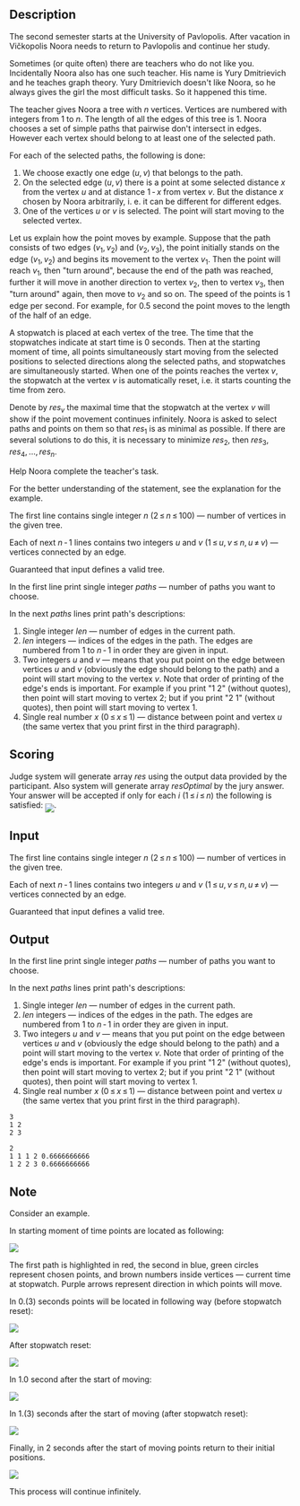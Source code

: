 ## Description

<div><p>The second semester starts at the University of Pavlopolis. After vacation in Vičkopolis Noora needs to return to Pavlopolis and continue her study.</p><p>Sometimes (or quite often) there are teachers who do not like you. Incidentally Noora also has one such teacher. His name is Yury Dmitrievich and he teaches graph theory. Yury Dmitrievich doesn't like Noora, so he always gives the girl the most difficult tasks. So it happened this time.</p><p>The teacher gives Noora a tree with <span class="tex-span"><i>n</i></span> vertices. Vertices are numbered with integers from <span class="tex-span">1</span> to <span class="tex-span"><i>n</i></span>. The length of all the edges of this tree is <span class="tex-span">1</span>. Noora chooses a set of simple paths that pairwise don't intersect in edges. However each vertex should belong to at least one of the selected path.</p><p>For each of the selected paths, the following is done:</p><ol> <li> We choose <span class="tex-font-style-bf">exactly</span> one edge <span class="tex-span">(<i>u</i>, <i>v</i>)</span> that belongs to the path. </li><li> On the selected edge <span class="tex-span">(<i>u</i>, <i>v</i>)</span> there is a point at some selected distance <span class="tex-span"><i>x</i></span> from the vertex <span class="tex-span"><i>u</i></span> and at distance <span class="tex-span">1 - <i>x</i></span> from vertex <span class="tex-span"><i>v</i></span>. But the distance <span class="tex-span"><i>x</i></span> chosen by Noora arbitrarily, i. e. it can be different for different edges. </li><li> One of the vertices <span class="tex-span"><i>u</i></span> or <span class="tex-span"><i>v</i></span> is selected. The point will start moving to the selected vertex. </li></ol><p>Let us explain how the point moves by example. Suppose that the path consists of two edges <span class="tex-span">(<i>v</i><sub class="lower-index">1</sub>, <i>v</i><sub class="lower-index">2</sub>)</span> and <span class="tex-span">(<i>v</i><sub class="lower-index">2</sub>, <i>v</i><sub class="lower-index">3</sub>)</span>, the point initially stands on the edge <span class="tex-span">(<i>v</i><sub class="lower-index">1</sub>, <i>v</i><sub class="lower-index">2</sub>)</span> and begins its movement to the vertex <span class="tex-span"><i>v</i><sub class="lower-index">1</sub></span>. Then the point will reach <span class="tex-span"><i>v</i><sub class="lower-index">1</sub></span>, then "turn around", because the end of the path was reached, further it will move in another direction to vertex <span class="tex-span"><i>v</i><sub class="lower-index">2</sub></span>, then to vertex <span class="tex-span"><i>v</i><sub class="lower-index">3</sub></span>, then "turn around" again, then move to <span class="tex-span"><i>v</i><sub class="lower-index">2</sub></span> and so on. The speed of the points is <span class="tex-span">1</span> edge per second. For example, for <span class="tex-span">0.5</span> second the point moves to the length of the half of an edge.</p><p>A stopwatch is placed at each vertex of the tree. The time that the stopwatches indicate at start time is <span class="tex-span">0</span> seconds. Then at the starting moment of time, all points simultaneously start moving from the selected positions to selected directions along the selected paths, and stopwatches are simultaneously started. When one of the points reaches the vertex <span class="tex-span"><i>v</i></span>, the stopwatch at the vertex <span class="tex-span"><i>v</i></span> is automatically reset, i.e. it starts counting the time from zero.</p><p>Denote by <span class="tex-span"><i>res</i><sub class="lower-index"><i>v</i></sub></span> the maximal time that the stopwatch at the vertex <span class="tex-span"><i>v</i></span> will show if the point movement continues infinitely. Noora is asked to select paths and points on them so that <span class="tex-span"><i>res</i><sub class="lower-index">1</sub></span> is as minimal as possible. If there are several solutions to do this, it is necessary to minimize <span class="tex-span"><i>res</i><sub class="lower-index">2</sub></span>, then <span class="tex-span"><i>res</i><sub class="lower-index">3</sub></span>, <span class="tex-span"><i>res</i><sub class="lower-index">4</sub>, ..., <i>res</i><sub class="lower-index"><i>n</i></sub></span>.</p><p>Help Noora complete the teacher's task.</p><p>For the better understanding of the statement, see the explanation for the example.</p></div><div class="input-specification"><p>The first line contains single integer <span class="tex-span"><i>n</i></span> (<span class="tex-span">2 ≤ <i>n</i> ≤ 100</span>) — number of vertices in the given tree.</p><p>Each of next <span class="tex-span"><i>n</i> - 1</span> lines contains two integers <span class="tex-span"><i>u</i></span> and <span class="tex-span"><i>v</i></span> (<span class="tex-span">1 ≤ <i>u</i>, <i>v</i> ≤ <i>n</i>, <i>u</i> ≠ <i>v</i></span>) — vertices connected by an edge.</p><p>Guaranteed that input defines a valid tree.</p></div><div class="output-specification"><p>In the first line print single integer <span class="tex-span"><i>paths</i></span> — number of paths you want to choose.</p><p>In the next <span class="tex-span"><i>paths</i></span> lines print path's descriptions:</p><ol> <li> Single integer <span class="tex-span"><i>len</i></span> — number of edges in the current path. </li><li> <span class="tex-span"><i>len</i></span> integers — indices of the edges in the path. The edges are numbered from <span class="tex-span">1</span> to <span class="tex-span"><i>n</i> - 1</span> in order they are given in input. </li><li> Two integers <span class="tex-span"><i>u</i></span> and <span class="tex-span"><i>v</i></span> — means that you put point on the edge between vertices <span class="tex-span"><i>u</i></span> and <span class="tex-span"><i>v</i></span> (obviously the edge should belong to the path) and a point will start moving to the vertex <span class="tex-span"><i>v</i></span>. Note that <span class="tex-font-style-bf">order of printing of the edge's ends is important</span>. For example if you print "<span class="tex-font-style-tt">1 2</span>" (without quotes), then point will start moving to vertex <span class="tex-span">2</span>; but if you print "<span class="tex-font-style-tt">2 1</span>" (without quotes), then point will start moving to vertex <span class="tex-span">1</span>. </li><li> Single real number <span class="tex-span"><i>x</i></span> (<span class="tex-span">0 ≤ <i>x</i> ≤ 1</span>) — distance between point and vertex <span class="tex-span"><i>u</i></span> <span class="tex-font-style-bf">(the same vertex that you print first in the third paragraph)</span>. </li></ol></div><div><h2>Scoring</h2><p>Judge system will generate array <span class="tex-span"><i>res</i></span> using the output data provided by the participant. Also system will generate array <span class="tex-span"><i>resOptimal</i></span> by the jury answer. Your answer will be accepted if only for each <span class="tex-span"><i>i</i></span> (<span class="tex-span">1 ≤ <i>i</i> ≤ <i>n</i></span>) the following is satisfied: <img align="middle" class="tex-formula" src="file://eTyXwUa7.png" style="max-width: 100.0%;max-height: 100.0%;">.</p></div>

## Input

<p>The first line contains single integer <span class="tex-span"><i>n</i></span> (<span class="tex-span">2 ≤ <i>n</i> ≤ 100</span>) — number of vertices in the given tree.</p><p>Each of next <span class="tex-span"><i>n</i> - 1</span> lines contains two integers <span class="tex-span"><i>u</i></span> and <span class="tex-span"><i>v</i></span> (<span class="tex-span">1 ≤ <i>u</i>, <i>v</i> ≤ <i>n</i>, <i>u</i> ≠ <i>v</i></span>) — vertices connected by an edge.</p><p>Guaranteed that input defines a valid tree.</p>

## Output

<p>In the first line print single integer <span class="tex-span"><i>paths</i></span> — number of paths you want to choose.</p><p>In the next <span class="tex-span"><i>paths</i></span> lines print path's descriptions:</p><ol> <li> Single integer <span class="tex-span"><i>len</i></span> — number of edges in the current path. </li><li> <span class="tex-span"><i>len</i></span> integers — indices of the edges in the path. The edges are numbered from <span class="tex-span">1</span> to <span class="tex-span"><i>n</i> - 1</span> in order they are given in input. </li><li> Two integers <span class="tex-span"><i>u</i></span> and <span class="tex-span"><i>v</i></span> — means that you put point on the edge between vertices <span class="tex-span"><i>u</i></span> and <span class="tex-span"><i>v</i></span> (obviously the edge should belong to the path) and a point will start moving to the vertex <span class="tex-span"><i>v</i></span>. Note that <span class="tex-font-style-bf">order of printing of the edge's ends is important</span>. For example if you print "<span class="tex-font-style-tt">1 2</span>" (without quotes), then point will start moving to vertex <span class="tex-span">2</span>; but if you print "<span class="tex-font-style-tt">2 1</span>" (without quotes), then point will start moving to vertex <span class="tex-span">1</span>. </li><li> Single real number <span class="tex-span"><i>x</i></span> (<span class="tex-span">0 ≤ <i>x</i> ≤ 1</span>) — distance between point and vertex <span class="tex-span"><i>u</i></span> <span class="tex-font-style-bf">(the same vertex that you print first in the third paragraph)</span>. </li></ol>





```input1
3
1 2
2 3

```




```output1
2
1 1 1 2 0.6666666666
1 2 2 3 0.6666666666

```



## Note

<p>Consider an example.</p><p>In starting moment of time points are located as following:</p><p><img class="tex-graphics" src="file://wrow2Ily.png" style="max-width: 100.0%;max-height: 100.0%;"></p><p>The first path is highlighted in red, the second in blue, green circles represent chosen points, and brown numbers inside vertices — current time at stopwatch. Purple arrows represent direction in which points will move.</p><p>In <span class="tex-span">0.(3)</span> seconds points will be located in following way (before stopwatch reset):</p><p><img class="tex-graphics" src="file://9mTz3Qn0.png" style="max-width: 100.0%;max-height: 100.0%;"></p><p>After stopwatch reset:</p><p><img class="tex-graphics" src="file://guTEAJUG.png" style="max-width: 100.0%;max-height: 100.0%;"></p><p>In <span class="tex-span">1.0</span> second after the start of moving:</p><p><img class="tex-graphics" src="file://SfexQxHO.png" style="max-width: 100.0%;max-height: 100.0%;"></p><p>In <span class="tex-span">1.(3)</span> seconds after the start of moving (after stopwatch reset):</p><p><img class="tex-graphics" src="file://ec1UqWld.png" style="max-width: 100.0%;max-height: 100.0%;"></p><p>Finally, in <span class="tex-span">2</span> seconds after the start of moving points return to their initial positions.</p><p><img class="tex-graphics" src="file://1mEWDVYK.png" style="max-width: 100.0%;max-height: 100.0%;"></p><p>This process will continue infinitely.</p>
